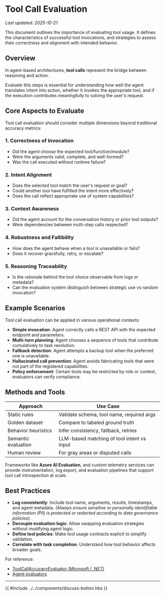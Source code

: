 # Tool Call Evaluation

_Last updated: 2025-10-21_

This document outlines the importance of evaluating tool usage. It defines the
characteristics of successful tool invocations, and strategies to assess
their correctness and alignment with intended behavior.

## Overview

In agent-based architectures, **tool calls** represent the bridge between
reasoning and action.

Evaluate this steps is essential for understanding how well the agent
translates intent into action, whether it invokes the appropriate tool, and if
the execution contributes meaningfully to solving the user's request.

## Core Aspects to Evaluate

Tool call evaluation should consider multiple dimensions beyond traditional
accuracy metrics:

### 1. **Correctness of Invocation**

* Did the agent choose the expected tool/function/module?
* Were the arguments valid, complete, and well-formed?
* Was the call executed without runtime failure?

### 2. **Intent Alignment**

* Does the selected tool match the user's request or goal?
* Could another tool have fulfilled the intent more effectively?
* Does the call reflect appropriate use of system capabilities?

### 3. **Context Awareness**

* Did the agent account for the conversation history or prior tool outputs?
* Were dependencies between multi-step calls respected?

### 4. **Robustness and Fallibility**

* How does the agent behave when a tool is unavailable or fails?
* Does it recover gracefully, retry, or escalate?

### 5. **Reasoning Traceability**

* Is the rationale behind the tool choice observable from logs or metadata?
* Can the evaluation system distinguish between strategic use vs random invocation?

## Example Scenarios

Tool call evaluation can be applied in various operational contexts:

* **Simple invocation**: Agent correctly calls a REST API with the expected
endpoint and parameters.
* **Multi-turn planning**: Agent chooses a sequence of tools that contribute
cumulatively to task resolution.
* **Fallback detection**: Agent attempts a backup tool when the preferred one is
unavailable.
* **Hallucinated call prevention**: Agent avoids fabricating tools that were not
part of the registered capabilities.
* **Policy enforcement**: Certain tools may be restricted by role or
context, evaluators can verify compliance.

## Methods and Tools

| Approach            | Use Case                                   |
| ------------------- | ------------------------------------------ |
| Static rules        | Validate schema, tool name, required args  |
| Golden dataset      | Compare to labeled ground truth            |
| Behavior heuristics | Infer consistency, fallback, retries       |
| Semantic evaluation | LLM-based matching of tool intent vs input |
| Human review        | For gray areas or disputed calls           |

Frameworks like **Azure AI Evaluation**, and custom telemetry services can
provide instrumentation, log export, and evaluation pipelines that support tool
call introspection at scale.

## Best Practices

* **Log consistently**: Include tool name, arguments, results, timestamps,
and agent metadata.
_(Always ensure sensitive or personally identifiable information (PII) is
protected or redacted according to data governance policies)_.
* **Decouple evaluation logic**: Allow swapping evaluation strategies without
modifying agent logic.
* **Define tool policies**: Make tool usage contracts explicit to simplify
validation.
* **Correlate with task completion**: Understand how tool behavior affects
broader goals.

For reference:

* [ToolCallAccuracyEvaluator (Microsoft / .NET)](https://learn.microsoft.com/en-us/dotnet/api/microsoft.extensions.ai.evaluation.quality.toolcallaccuracyevaluator?view=net-9.0-pp)
* [Agent evaluators](https://learn.microsoft.com/en-us/azure/ai-foundry/concepts/evaluation-evaluators/agent-evaluators)

---

{{ #include ../../components/discuss-button.hbs }}